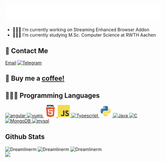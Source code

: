 <img src="Title.svg" alt="Click to see the source" width="500px">

- 👨🏻‍💻 I’m currently working on Streaming Enhanced Browser Addon
- 👨🏼‍🎓 I’m currently studying M.Sc. Computer Science at RWTH Aachen

## 📝 Contact Me

<a href="mailto:marvinkrebber@yahoo.de" target="_blank" rel="noreferrer">Email</a>
[![Telegram](https://img.shields.io/badge/Telegram-2CA5E0?style=flat-square&logo=telegram&logoColor=white)](https://t.me/marvinkrebber)

## 🤝 Buy me a [coffee!](https://github.com/sponsors/Dreamlinerm)
## 👨🏻‍💻 Programming Languages

<p align="left">
<a href="https://angular.io/" target="_blank" rel="noreferrer"> <img src="https://www.vectorlogo.zone/logos/angular/angular-icon.svg" alt="angular" width="40" height="40"/> </a>
<a href="https://vuejs.org/" target="_blank" rel="noreferrer"> <img src="https://www.vectorlogo.zone/logos/vuejs/vuejs-icon.svg" alt="vuejs" width="40" height="40"/> </a>
<a href="https://www.w3.org/html/" target="_blank" rel="noreferrer"> <img src="https://raw.githubusercontent.com/devicons/devicon/master/icons/html5/html5-original-wordmark.svg" alt="html5" width="40" height="40"/> </a> 
<a href="https://developer.mozilla.org/en-US/docs/Web/JavaScript" target="_blank" rel="noreferrer"> <img src="https://raw.githubusercontent.com/devicons/devicon/master/icons/javascript/javascript-original.svg" alt="javascript" width="40" height="40"/> </a> 
<a href="https://www.typescriptlang.org/" target="_blank" rel="noreferrer"> <img src="https://www.vectorlogo.zone/logos/typescriptlang/typescriptlang-icon.svg" alt="Typescript" width="40" height="40"/> </a> 
<a href="https://www.python.org" target="_blank" rel="noreferrer"> <img src="https://raw.githubusercontent.com/devicons/devicon/master/icons/python/python-original.svg" alt="python" width="40" height="40"/> </a>
<a href="https://www.java.com/en/" target="_blank" rel="noreferrer"> <img src="https://www.vectorlogo.zone/logos/java/java-icon.svg" alt="Java" width="40" height="40"/> </a>
  <a href="https://www.w3schools.com/c/c_intro.php" target="_blank" rel="noreferrer"> <img src="https://upload.wikimedia.org/wikipedia/commons/1/18/C_Programming_Language.svg" alt="C" width="40" height="40"/> </a> 
<a href="https://www.mongodb.com/" target="_blank" rel="noreferrer"> <img src="https://www.vectorlogo.zone/logos/mongodb/mongodb-ar21.svg" alt="MongoDB" height="40"/> </a> 
<a href="https://www.mysql.com/" target="_blank" rel="noreferrer"> <img src="https://www.vectorlogo.zone/logos/mysql/mysql-ar21.svg" alt="mysql" height="40"/> </a> 
</p>

## Github Stats
<div>
  <img height="180em" align="center" src="https://github-readme-stats.vercel.app/api?username=Dreamlinerm&show_icons=true&bg_color=00000000" alt="Dreamlinerm" />
  <img height="180em" align="center" src="https://github-readme-stats.vercel.app/api/top-langs?username=Dreamlinerm&include_all_commits=true&layout=compact&bg_color=00000000" alt="Dreamlinerm" />
  <img height="180em" align="center" src="https://github-readme-streak-stats.herokuapp.com/?user=Dreamlinerm&hide_border=false&theme=transparent&card_width=470" alt="Dreamlinerm" />
</div>
  <img src="https://visitcount.itsvg.in/api?id=Dreamlinerm&label=Profile%20Views&color=1&icon=0&pretty=true" />
